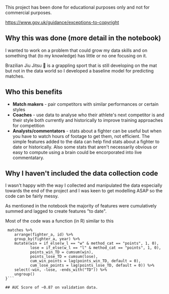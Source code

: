 This project has been done for educational purposes only and not for commercial purposes.

https://www.gov.uk/guidance/exceptions-to-copyright

## Why this was done (more detail in the notebook)

I wanted to work on a problem that could grow my data skills and on something that (to my knowledge) has little or no one focusing on it. 

Brazilian Jiu Jitsu 🥋 is a grappling sport that is still developing on the mat but not in the data world so I developed a baseline model for predicting matches. 

## Who this benefits
* **Match makers** - pair competitors with similar performances or certain styles
* **Coaches** - use data to analyse who their athlete's next competitor is and their style both currently and historically to improve training approaches for competition
* **Analysts/commentators** - stats about a fighter can be useful but when you have to watch hours of footage to get them, not efficient. The simple features added to the data can help find stats about a fighter to date or historically. Also some stats that aren't necessarily obvious or easy to compute using a brain could be encorporated into live commentatary. 

## Why I haven't included the data collection code
I wasn't happy with the way I collected and manipulated the data especially towards the end of the project and I was keen to get modelling ASAP so the code can be fairly messy. 

As mentioned in the notebook the majority of features were cumulatively summed and lagged to create features "to date".

Most of the code was a function (in R) similar to this

```points_tracking <- function (matches) {
 matches %>%
    arrange(fighter_a, id) %>%
    group_by(fighter_a, year) %>%
    mutate(win = if_else(w_l == "w" & method_cat == "points", 1, 0),
           lose = if_else(w_l == "l" & method_cat == "points", 1, 0),
           points_win_TD = cumsum(win),
           points_lose_TD = cumsum(lose),
           cum_win_points = lag(points_win_TD, default = 0),
           cum_lose_points = lag(points_lose_TD, default = 0)) %>%
    select(-win, -lose, -ends_with("TD")) %>%
    ungroup()
}```

## AUC Score of ~0.87 on validation data. 


